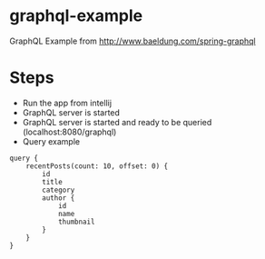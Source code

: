 # graphql-example
GraphQL Example from http://www.baeldung.com/spring-graphql

# Steps
* Run the app from intellij
* GraphQL server is started
* GraphQL server is started and ready to be queried (localhost:8080/graphql)
* Query example 
``` 
query {
    recentPosts(count: 10, offset: 0) {
        id
        title
        category
        author {
            id
            name
            thumbnail
        }
    }
}
```

